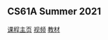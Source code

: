 ## CS61A Summer 2021

[课程主页](https://inst.eecs.berkeley.edu/~cs61a/su21/)
[视频](https://www.bilibili.com/video/BV1v64y1Q78o/?spm_id_from=333.788.recommend_more_video.0)
[教材](https://sicp-py.apachecn.org/#/README)